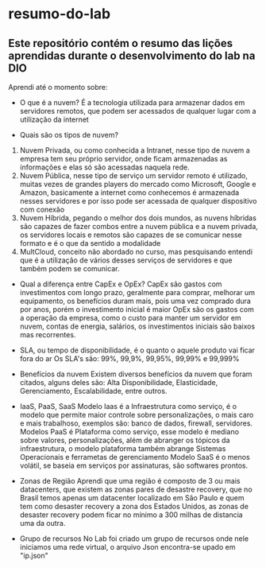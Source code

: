 # resumo-do-lab
## Este repositório contém o resumo das lições aprendidas durante o desenvolvimento do lab na DIO

Aprendi até o momento sobre:

- O que é a nuvem?
É a tecnologia utilizada para armazenar dados em servidores remotos, que podem ser acessados de qualquer lugar com a utilização da internet

- Quais são os tipos de nuvem?
1. Nuvem Privada, ou como conhecida a Intranet, nesse tipo de nuvem a empresa tem seu próprio servidor, onde ficam armazenadas as informações e elas só são acessadas naquela rede.
2. Nuvem Pública, nesse tipo de serviço um servidor remoto é utilizado, muitas vezes de grandes players do mercado como Microsoft, Google e Amazon, basicamente a internet como conhecemos é armazenada nesses servidores e por isso pode ser acessada de qualquer dispositivo com conexão
3. Nuvem Híbrida, pegando o melhor dos dois mundos, as nuvens híbridas são capazes de fazer combos entre a nuvem pública e a nuvem privada, os servidores locais e remotos são capazes de se comunicar nesse formato e é o que da sentido a modalidade
4. MultCloud, conceito não abordado no curso, mas pesquisando entendi que é a utilização de vários desses serviços de servidores e que também podem se comunicar.

- Qual a diferença entre CapEx e OpEx?
CapEx são gastos com investimentos com longo prazo, geralmente para comprar, melhorar um equipamento, os benefícios duram mais, pois uma vez comprado dura por anos, porém o investimento inicial é maior
OpEx são os gastos com a operação da empresa, como o custo para manter um servidor em nuvem, contas de energia, salários, os investimentos iniciais são baixos mas recorrentes.

- SLA, ou tempo de disponibilidade, é o quanto o aquele produto vai ficar fora do ar
Os SLA's são: 99%, 99,9%, 99,95%, 99,99% e 99,999%

- Benefícios da nuvem
Existem diversos benefícios da nuvem que foram citados, alguns deles são: Alta Disponibilidade, Elasticidade, Gerenciamento, Escalabilidade, entre outros.

- IaaS, PaaS, SaaS
Modelo Iaas é a Infraestrutura como serviço, é o modelo que permite maior controle sobre personalizações, o mais caro e mais trabalhoso, exemplos são: banco de dados, firewall, servidores.
Modelos PaaS é Plataforma como serviço, esse modelo é mediano sobre valores, personalizações, além de abranger os tópicos da infraestrutura, o modelo plataforma também abrange Sistemas Operacionais e ferrametas de gerenciamento
Modelo SaaS é o menos volátil, se baseia em serviços por assinaturas, são softwares prontos.

- Zonas de Região
Aprendi que uma região é composto de 3 ou mais datacenters, que existem as zonas pares de desastre recovery, que no Brasil temos apenas um datacenter localizado em São Paulo e quem tem como desaster recovery a zona dos Estados Unidos, as zonas de desaster recovery podem ficar no mínimo a 300 milhas de distancia uma da outra.

- Grupo de recursos
No Lab foi criado um grupo de recursos onde nele iniciamos uma rede virtual, o arquivo Json encontra-se upado em "ip.json"